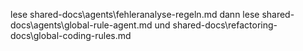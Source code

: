 lese shared-docs\agents\fehleranalyse-regeln.md
dann lese shared-docs\agents\global-rule-agent.md 
und shared-docs\refactoring-docs\global-coding-rules.md
